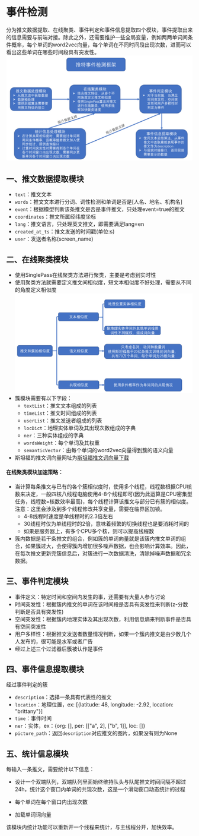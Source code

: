 # 事件检测
​        分为推文数据提取、在线聚类、事件判定和事件信息提取四个模块，事件提取出来的信息需要与前端对接。除此之外，还需要维护一些全局变量，例如两两单词间条件概率，每个单词的word2vec向量，每个单词在不同时间段出现次数，进而可以看出这些单词在哪些时间段具有突发性。
![avatar](image/事件检测框架.PNG)

## 一、推文数据提取模块
- `text`：推文文本
- `words`：推文文本进行分词、词性检测和单词是否是[人名、地名、机构名]
- `event`：根据模型判断该条推文是否是事件推文，只处理event=true的推文
- `coordinates`：推文所属经纬度坐标
- `lang`：推文语言，只处理英文推文，即需要满足lang=en
- `created_at_ts`：推文发送的时间戳(单位:s)
- `user`：发送者名称(screen_name)


## 二、在线聚类模块
- 使用SinglePass在线聚类方法进行聚类，主要是考虑到实时性
- 使用聚类方法就需要定义推文间相似度，短文本相似度不好处理，需要从不同的角度定义相似度
![avatar](image/三种相似度.PNG)
- 簇模块需要有以下字段：
  - `textList`：推文文本组成的列表
  - `timeList`：推文时间组成的列表
  - `userList`：推文发送者组成的列表
  - `locDict`：地理实体单词及其出现次数组成的字典
  - `ner`：三种实体组成的字典
  - `wordsWeight`：每个单词及其权重
  - `semanticVector`：由每个单词的word2vec向量得到簇的语义向量
- 斯坦福的推文词向量网址为[斯坦福推文词向量下载](http://nlp.stanford.edu/data/glove.twitter.27B.zip)

#### 在线聚类模块加速策略：

- 当计算每条推文与已有的各个簇相似度时，使用多个线程，线程数根据CPU核数来决定，一般四核八线程电脑使用4-8个线程即可(因为此运算是CPU密集型任务，线程数=核数效率最高)，每个线程计算该推文与部分已有簇的相似度。注意：这里会涉及到多个线程修改共享变量，需要在临界区加锁。
  - 4-8线程时速度是单线程时的2.3倍左右
  - 30线程时仅为单线程时的2倍，意味着频繁的切换线程也是要消耗时间的
  - 如果是服务器上，有多个CPU多个核，则可以提高线程数
- 簇内数据是若干条推文的组合，例如簇的单词向量就是该簇内推文单词的组合，如果簇过大，会使得簇内增加很多噪声数据，也会影响计算效率。因此，在每次推文更新完簇信息后，对簇进行一次数据清洗，清除掉噪声数据和冗余数据。

## 三、事件判定模块
- 事件定义：特定时间和空间内发生的事，还需要有大量人参与讨论
- 时间突发性：根据簇内推文的单词在该时间段是否具有突发性来判断(z-分数判断是否具有突发性)
- 空间突发性：根据簇内地理实体及其出现次数，利用信息熵来判断事件是否具有空间突发性
- 用户多样性：根据推文发送者数量情况判断，如果一个簇内推文是由少数几个人发布的，很可能是水军或者广告
- 经过上述三个过滤器后簇被认作是事件

## 四、事件信息提取模块

经过事件判定的簇

- `description`：选择一条具有代表性的推文
- `location`：地理位置，ex: [{latitude: 48, longitude: -2.92, location: "brittany"}]
- `time`：事件时间
- `ner`：实体，ex：{org: [], per: [["a", 2], ["b", 1]], loc: []}
- `picture_path`：返回`description`对应推文的图片，如果没有则为None

## 五、统计信息模块

每输入一条推文，需要统计以下信息：

- 设计一个双端队列，双端队列里面始终维持队头与队尾推文时间间隔不超过24h，统计这个窗口内单词的共现次数，这是一个滑动窗口动态统计的过程

- 每个单词在每个窗口内出现次数
- 加载单词词向量

该模块内统计功能可以重新开一个线程来统计，与主线程分开，加快效率。